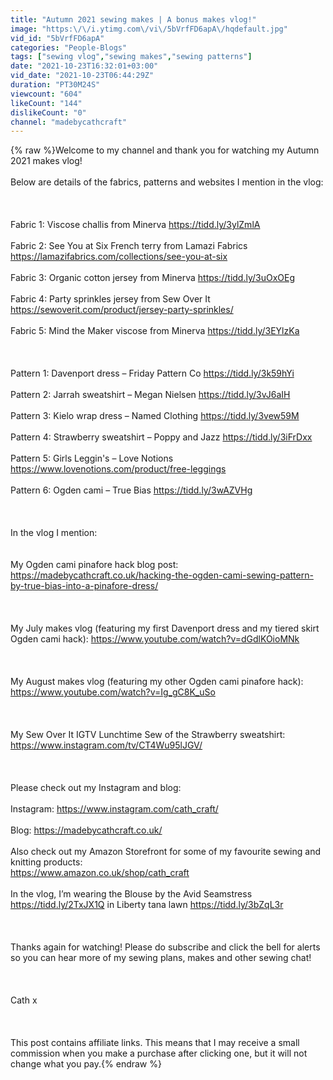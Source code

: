 ```yaml
---
title: "Autumn 2021 sewing makes | A bonus makes vlog!"
image: "https:\/\/i.ytimg.com\/vi\/5bVrfFD6apA\/hqdefault.jpg"
vid_id: "5bVrfFD6apA"
categories: "People-Blogs"
tags: ["sewing vlog","sewing makes","sewing patterns"]
date: "2021-10-23T16:32:01+03:00"
vid_date: "2021-10-23T06:44:29Z"
duration: "PT30M24S"
viewcount: "604"
likeCount: "144"
dislikeCount: "0"
channel: "madebycathcraft"
---
```

{% raw %}Welcome to my channel and thank you for watching my Autumn 2021 makes vlog!  <br /><br />Below are details of the fabrics, patterns and websites I mention in the vlog:<br /><br /><br /><br />Fabric 1: Viscose challis from Minerva <a rel="nofollow" target="blank" href="https://tidd.ly/3ylZmlA">https://tidd.ly/3ylZmlA</a><br /><br />Fabric 2: See You at Six French terry from Lamazi Fabrics <a rel="nofollow" target="blank" href="https://lamazifabrics.com/collections/see-you-at-six">https://lamazifabrics.com/collections/see-you-at-six</a><br /><br />Fabric 3: Organic cotton jersey from Minerva <a rel="nofollow" target="blank" href="https://tidd.ly/3uOxOEg">https://tidd.ly/3uOxOEg</a><br /><br />Fabric 4: Party sprinkles jersey from Sew Over It <a rel="nofollow" target="blank" href="https://sewoverit.com/product/jersey-party-sprinkles/">https://sewoverit.com/product/jersey-party-sprinkles/</a><br /><br />Fabric 5: Mind the Maker viscose from Minerva <a rel="nofollow" target="blank" href="https://tidd.ly/3EYlzKa">https://tidd.ly/3EYlzKa</a><br /><br /><br /><br />Pattern 1: Davenport dress – Friday Pattern Co <a rel="nofollow" target="blank" href="https://tidd.ly/3k59hYi">https://tidd.ly/3k59hYi</a><br /><br />Pattern 2: Jarrah sweatshirt – Megan Nielsen <a rel="nofollow" target="blank" href="https://tidd.ly/3vJ6aIH">https://tidd.ly/3vJ6aIH</a><br /><br />Pattern 3: Kielo wrap dress – Named Clothing <a rel="nofollow" target="blank" href="https://tidd.ly/3vew59M">https://tidd.ly/3vew59M</a><br /><br />Pattern 4: Strawberry sweatshirt – Poppy and Jazz <a rel="nofollow" target="blank" href="https://tidd.ly/3iFrDxx">https://tidd.ly/3iFrDxx</a><br /><br />Pattern 5: Girls Leggin's – Love Notions <a rel="nofollow" target="blank" href="https://www.lovenotions.com/product/free-leggings">https://www.lovenotions.com/product/free-leggings</a><br /><br />Pattern 6: Ogden cami – True Bias <a rel="nofollow" target="blank" href="https://tidd.ly/3wAZVHg">https://tidd.ly/3wAZVHg</a><br /><br /><br /><br />In the vlog I mention:<br /><br /><br />My Ogden cami pinafore hack blog post: <a rel="nofollow" target="blank" href="https://madebycathcraft.co.uk/hacking-the-ogden-cami-sewing-pattern-by-true-bias-into-a-pinafore-dress/">https://madebycathcraft.co.uk/hacking-the-ogden-cami-sewing-pattern-by-true-bias-into-a-pinafore-dress/</a><br /><br /><br /><br />My July makes vlog (featuring my first Davenport dress and my tiered skirt Ogden cami hack): <a rel="nofollow" target="blank" href="https://www.youtube.com/watch?v=dGdlKOioMNk">https://www.youtube.com/watch?v=dGdlKOioMNk</a><br /><br /><br /><br />My August makes vlog (featuring my other Ogden cami pinafore hack): <a rel="nofollow" target="blank" href="https://www.youtube.com/watch?v=Ig_gC8K_uSo">https://www.youtube.com/watch?v=Ig_gC8K_uSo</a><br /><br /><br /><br />My Sew Over It IGTV Lunchtime Sew of the Strawberry sweatshirt: <a rel="nofollow" target="blank" href="https://www.instagram.com/tv/CT4Wu95lJGV/">https://www.instagram.com/tv/CT4Wu95lJGV/</a><br /><br /><br /><br />Please check out my Instagram and blog:<br /><br />Instagram: <a rel="nofollow" target="blank" href="https://www.instagram.com/cath_craft/">https://www.instagram.com/cath_craft/</a><br /><br />Blog: <a rel="nofollow" target="blank" href="https://madebycathcraft.co.uk/">https://madebycathcraft.co.uk/</a><br /><br />Also check out my Amazon Storefront for some of my favourite sewing and knitting products:<br /><a rel="nofollow" target="blank" href="https://www.amazon.co.uk/shop/cath_craft">https://www.amazon.co.uk/shop/cath_craft</a><br /><br />In the vlog, I’m wearing the Blouse by the Avid Seamstress <a rel="nofollow" target="blank" href="https://tidd.ly/2TxJX1Q">https://tidd.ly/2TxJX1Q</a> in Liberty tana lawn <a rel="nofollow" target="blank" href="https://tidd.ly/3bZqL3r">https://tidd.ly/3bZqL3r</a><br /><br /><br /><br />Thanks again for watching! Please do subscribe and click the bell for alerts so you can hear more of my sewing plans, makes and other sewing chat!<br /><br /><br /><br />Cath x<br /><br /><br /><br />This post contains affiliate links.  This means that I may receive a small commission when you make a purchase after clicking one, but it will not change what you pay.{% endraw %}
